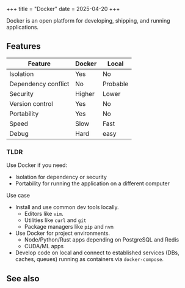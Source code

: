+++
title = "Docker"
date = 2025-04-20
+++

Docker is an open platform for developing, shipping, and running applications.

## Features

Feature | Docker | Local
------- | --- | ----
Isolation | Yes | No
Dependency conflict | No | Probable
Security | Higher  | Lower
Version control | Yes | No
Portability | Yes | No
Speed | Slow | Fast
Debug | Hard | easy

### TLDR

Use Docker if you need:
-   Isolation for dependency or security
-   Portability for running the application on a different computer

Use case
-   Install and use common dev tools locally.
    -   Editors like `vim`.
    -   Utilities like `curl` and `git`
    -   Package managers like `pip` and `nvm`
-   Use Docker for project environments.
    -   Node/Python/Rust apps depending on PostgreSQL and Redis
    -   CUDA/ML apps
-   Develop code on local and connect to established services (DBs, caches, queues) running as containers via `docker-compose`.

## See also